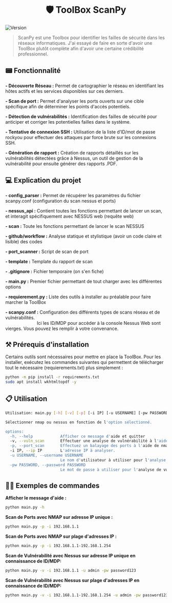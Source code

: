<h1 align="center">🛡️ ToolBox ScanPy</h1>
<p>
  <img alt="Version" src="https://img.shields.io/badge/version-0.1-blue.svg?cacheSeconds=2592000" />
</p>

> ScanPy est une Toolbox pour identifier les failles de sécurité dans les réseaux informatiques. J'ai essayé de faire en sorte d'avoir une ToolBox plutôt complète afin d'avoir une certaine crédibilité professionnel.


## 📟 Fonctionnalité 
<B> - Découverte Réseau :</B> Permet de cartographier le réseau en identifiant les hôtes actifs et les services disponibles sur ces derniers.

<B> - Scan de port :</B> Permet d'analyser les ports ouverts sur une cible spécifique afin de déterminer les points d'accès potentiels.

<B> - Détection de vulnérabilités :</B> Identification des failles de sécurité pour anticiper et corriger les potentielles failles dans le système.

<B> - Tentative de connexion SSH :</B> Utilisation de la liste d’ID/mot de passe rockyou pour effectuer des attaques par force brute sur les connexions SSH.

<B> - Génération de rapport :</B> Création de rapports détaillés sur les vulnérabilités détectées grâce à Nessus, un outil de gestion de la vulnérabilité pour ensuite générer des rapports .PDF.



## 💻 Explication du projet 
<B> - config_parser :</B> Permet de récupérer les paramètres du fichier scanpy.conf (configuration du scan nessus et ports)

<B> - nessus_api :</B> Contient toutes les fonctions permettant de lancer un scan, et interagit spécifiquement avec NESSUS web (requête web)

<B> - scan :</B> Toute les fonctions permettant de lancer le scan NESSUS

<B> - github/workflow :</B> Analyse statique et stylistique (avoir un code claire et lisible) des codes

<B> - port_scanner :</B> Script de scan de port

<B> - template :</B> Template du rapport de scan

<B> - .gitignore :</B> Fichier temporaire (on s'en fiche)

<B> - main.py :</B> Premier fichier permettant de tout charger avec les différentes options

<B> - requierement.py :</B> Liste des outils à installer au préalable pour faire marcher la ToolBox

<b> - scanpy.conf :</b> Configuration des différents types de scans réseau et de vulnérabilités. <br>
&nbsp;&nbsp;&nbsp;&nbsp;&nbsp;&nbsp;&nbsp;&nbsp;&nbsp;&nbsp;&nbsp;&nbsp;&nbsp;&nbsp;&nbsp;&nbsp;&nbsp;&nbsp;&nbsp;&nbsp;&nbsp;&nbsp;&nbsp;&nbsp;&nbsp;Ici les ID/MDP pour accèder à la console Nessus Web sont vierges. Vous pouvez les remplir à votre convenance.
            




## ⚒️ Prérequis d'installation

Certains outils sont nécessaires pour mettre en place la ToolBox. Pour les installer, exécutez les commandes suivantes qui permettent de télécharger tout le nécessaire (requierements.txt) plus simplement  :

```sh
python -m pip install -r requirements.txt
sudo apt install wkhtmltopdf -y
```


## 📋 Utilisation

```sh
Utilisation: main.py [-h] [-v] [-p] [-i IP] [-u USERNAME] [-pw PASSWORD]

Sélectionner nmap ou nessus en fonction de l'option sélectionné.

options:
  -h, --help            Afficher ce message d'aide et quitter
  -v, --vuln_scan       Effectuer une analyse de vulnérabilité à l'aide de Nessus
  -p, --port_scan       Effectuez un balayage des ports à l'aide de nmap.
  -i IP, --ip IP        L'adresse IP à analyser.
  -u USERNAME, --username USERNAME
                        Le nom d'utilisateur à utiliser pour l'analyse de vulnérabilité.
  -pw PASSWORD, --password PASSWORD
                        Le mot de passe à utiliser pour l'analyse de vulnérabilité.
```



## 👨‍💻 Exemples de commandes 

<B>Afficher le message d'aide :</B>
```sh
python main.py -h
```

<B>Scan de Ports avec NMAP sur adresse IP unique : </B>
```sh
python main.py -p -i 192.168.1.1
```

<B>Scan de Ports avec NMAP sur plage d'adresses IP : </B>
```sh
python main.py -p -i 192.168.1.1-192.168.1.254
```

<B>Scan de Vulnérabilité avec Nessus sur adresse IP unique en connaissance de ID/MDP: </B>
```sh
python main.py -v -i 192.168.1.1 -u admin -pw password123
```

<B>Scan de Vulnérabilité avec Nessus sur plage d'adresses IP en connaissance de ID/MDP: </B>
```sh
python main.py -v -i 192.168.1.1-192.168.1.254 -u admin -pw password123
```

